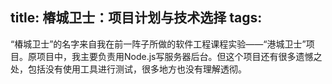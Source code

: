 title: 椿城卫士：项目计划与技术选择
tags:
---

“椿城卫士”的名字来自我在前一阵子所做的软件工程课程实验——“港城卫士”项目。原项目中，我主要负责用Node.js写服务器后台。但这个项目还有很多遗憾之处，包括没有使用工具进行测试，很多地方也没有理解透彻。
